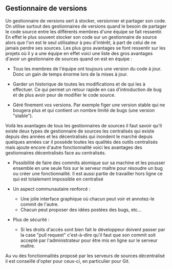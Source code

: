 
## Gestionnaire de versions

Un gestionnaire de versions sert à stocker, versionner et partager son code. On utilise surtout des gestionnaires de versions quand le besoin de partager le code source entre les différents membres d'une équipe se fait ressentir. En effet le plus souvent stocker son code sur un gestionnaire de source alors que l'on est le seul utilisateur à peu d'intérêt, à part de celui de ne jamais perdre ses sources. Les plus gros avantages se font ressentir sur les projets où il y a une équipe en effet voici une liste des gros avantages d'avoir un gestionnaire de sources quand on est en équipe :

- Tous les membres de l'équipe ont toujours une version du code à jour. Donc un gain de temps énorme lors de la mises à jour.

- Garder un historique de toutes les modifications et de qui les à effectuer. Ce qui permet un retour rapide en cas d'introduction de bug et de plus avoir peur de modifier le code source.

- Géré finement vos versions. Par exemple figer une version stable qui ne bougera plus et qui contient un nombre limité de bugs (une version "stable").

Voilà les avantages de tous les gestionnaires de sources il faut savoir qu'il existe deux types de gestionnaire de sources les centralisés qui existe depuis des années et les décentralisés qui inondent le marché depuis quelques années car il possède toutes les qualités des outils centralisés mais ajoute encore d'autre fonctionnalité voici les avantages des gestionnaires décentralisés face au centralisés.

- Possibilité de faire des commits atomique sur sa machine et les pousser ensemble en une seule fois sur le serveur maître pour résoudre un bug ou créer une fonctionnalité. Il est aussi partie de travailler hors ligne ce qui est totalement impossible en centralisé

- Un aspect communautaire renforcé :
    - Une jolie interface graphique où chacun peut voir et annotez-le commit de l'autre.
    - Chacun peut proposer des idées postées des bugs, etc...

- Plus de sécurité :
    - Si les droits d'accès sont bien fait le développeur doivent passer par la case "pull request" c'est-à-dire qu'il faut que son commit soit accepté par l'administrateur pour être mis en ligne sur le serveur maître.
    
Au vu des fonctionnalités proposé par les serveurs de sources décentralisé il est conseillé d'opter pour ceux-ci, en particulier pour Git.


    

